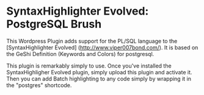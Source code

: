 SyntaxHighlighter Evolved: PostgreSQL Brush
======================================

This Wordpress Plugin adds support for the PL/SQL language to the [SyntaxHighlighter Evolved] (http://www.viper007bond.com/).
It is based on the GeShi Definition (Keywords and Colors) for postgresql.

This plugin is remarkably simply to use. Once you've installed the SyntaxHighligher Evolved plugin, simply upload this plugin and activate it. Then you can add Batch highlighting to any code simply by wrapping it in the "postgres" shortcode.

